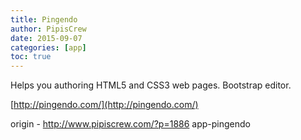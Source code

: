 ```yaml
---
title: Pingendo
author: PipisCrew
date: 2015-09-07
categories: [app]
toc: true
---
```


Helps you authoring HTML5 and CSS3 web pages. Bootstrap editor.

[http://pingendo.com/](http://pingendo.com/)

origin - http://www.pipiscrew.com/?p=1886 app-pingendo